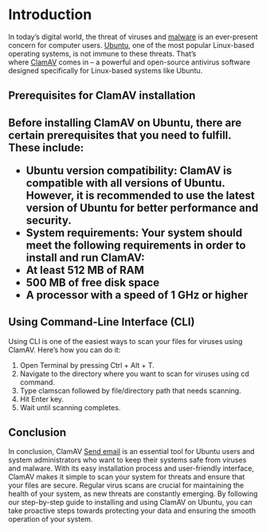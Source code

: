 <h1>Introduction</h1>

<p>In today’s digital world, the threat of viruses and&nbsp;<a href="https://en.wikipedia.org/wiki/Malware" target="_blank" rel="noreferrer noopener">malware</a>&nbsp;is an ever-present concern for computer users.&nbsp;<a href="https://ubuntu.com/" target="_blank" rel="noreferrer noopener">Ubuntu</a>, one of the most popular Linux-based operating systems, is not immune to these threats. That’s where&nbsp;<a href="https://www.clamav.net/" target="_blank" rel="noreferrer noopener">ClamAV</a>&nbsp;comes in – a powerful and open-source antivirus software designed specifically for Linux-based systems like Ubuntu.</p>

<h2>Prerequisites for ClamAV installation<h2/>

<p>Before installing ClamAV on Ubuntu, there are certain prerequisites that you need to fulfill. These include:</p>

<ul>
<li><strong>Ubuntu version compatibility:</strong>&nbsp;ClamAV is compatible with all versions of Ubuntu. However, it is recommended to use the latest version of Ubuntu for better performance and security.</li>

<li><strong>System requirements:</strong>&nbsp;Your system should meet the following requirements in order to install and run ClamAV:</li>

<li>At least 512 MB of RAM</li>

<li>500 MB of free disk space</li>

<li>A processor with a speed of 1 GHz or higher</li>
</ul>

<h2>Using Command-Line Interface (CLI)</h2>

Using CLI is one of the easiest ways to scan your files for viruses using ClamAV. Here’s how you can do it:

1. Open Terminal by pressing Ctrl + Alt + T.
2. Navigate to the directory where you want to scan for viruses using cd command.
3. Type clamscan followed by file/directory path that needs scanning.
4. Hit Enter key.
5. Wait until scanning completes.

<h2>Conclusion</h2>
In conclusion, ClamAV <a href="https://thedroidgenome.com/downloads/install-and-use-clamav-on-ubuntu/">Send email</a> is an essential tool for Ubuntu users and system administrators who want to keep their systems safe from viruses and malware. With its easy installation process and user-friendly interface, ClamAV makes it simple to scan your system for threats and ensure that your files are secure. Regular virus scans are crucial for maintaining the health of your system, as new threats are constantly emerging. By following our step-by-step guide to installing and using ClamAV on Ubuntu, you can take proactive steps towards protecting your data and ensuring the smooth operation of your system. 